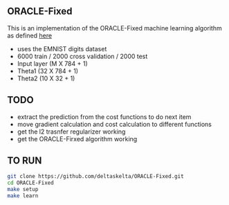 ## ORACLE-Fixed

This is an implementation of the ORACLE-Fixed machine learning algorithm as defined [here](https://arxiv.org/abs/1902.09432)

- uses the EMNIST digits dataset
- 6000 train / 2000 cross validation / 2000 test
- Input layer (M X 784 + 1)
- Theta1 (32 X 784 + 1)
- Theta2 (10 X 32 + 1)

## TODO

- extract the prediction from the cost functions to do next item
- move gradient calculation and cost calculation to different functions
- get the l2 trasnfer regularizer working
- get the ORACLE-Firxed algorithm working

## TO RUN

```bash
git clone https://github.com/deltaskelta/ORACLE-Fixed.git
cd ORACLE-Fixed
make setup
make learn
```
